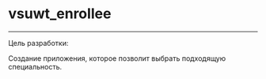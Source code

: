 # vsuwt_enrollee
--------------
Цель разработки:

Создание приложения, которое позволит выбрать подходящую специальность.
